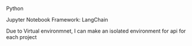
Python

Jupyter Notebook
Framework: LangChain

Due to Virtual environmnet, I can make an isolated environment for api for each project